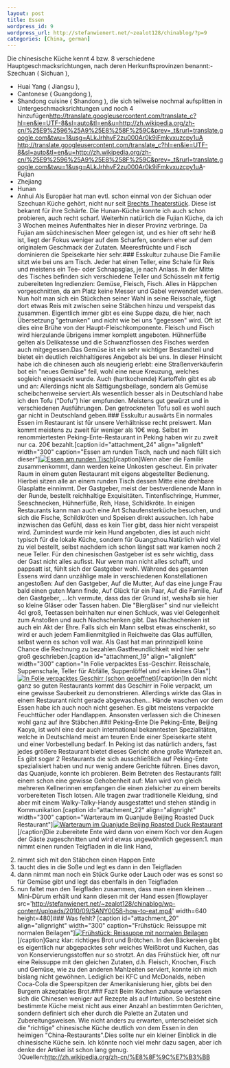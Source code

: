 ```yaml
---
layout: post
title: Essen
wordpress_id: 9
wordpress_url: http://stefanwienert.net/~zealot128/chinablog/?p=9
categories: [China, german]
---
```

Die chinesische Küche kennt 4 bzw. 8 verschiedene Hauptgeschmacksrichtungen, nach deren Herkunftsprovinzen benannt:- <span>Szechuan ( <span class="mw-redirect">Sichuan</span> ),</span>
- <span>Huai Yang ( <span class="mw-redirect">Jiangsu</span> ),</span>
- <span>Cantonese ( <span class="mw-redirect">Guangdong</span> ),</span>
- <span>Shandong cuisine ( <span class="mw-redirect">Shandong</span> ),</span>
die sich teilweise nochmal aufsplitten in Untergeschmacksrichtungen und noch 4 hinzufügen<span><span class="google-src-text" style="direction: ltr; text-align: left;"><http://translate.googleusercontent.com/translate_c?hl=en&ie=UTF-8&sl=auto&tl=en&u=http://zh.wikipedia.org/zh-cn/%25E9%2596%25A9%25E8%258F%259C&prev=_t&rurl=translate.google.com&twu=1&usg=ALkJrhhvF2zu000Ar0k9iFmkvxuzcpy1uA></span> <http://translate.googleusercontent.com/translate_c?hl=en&ie=UTF-8&sl=auto&tl=en&u=http://zh.wikipedia.org/zh-cn/%25E9%2596%25A9%25E8%258F%259C&prev=_t&rurl=translate.google.com&twu=1&usg=ALkJrhhvF2zu000Ar0k9iFmkvxuzcpy1uA></span>- <span><span class="mw-redirect">Fujian</span></span>
- <span>Zhejiang</span><span><span class="google-src-text" style="direction: ltr; text-align: left;"> </span></span>
- <span><span class="google-src-text" style="direction: ltr; text-align: left;"> </span>Hunan</span>
- <span>Anhui</span>
Als Europäer hat man evtl. schon einmal von der Sichuan oder Szechuan Küche gehört, nicht nur seit [Brechts Theaterstück](http://de.wikipedia.org/wiki/Der_gute_Mensch_von_Sezuan). Diese ist bekannt für ihre Schärfe. Die Hunan-Küche konnte ich auch schon probieren, auch recht scharf. Weiterhin natürlich die Fujian Küche, da ich 3 Wochen meines Aufenthaltes hier in dieser Provinz verbringe. Da Fujian am südchinesischen Meer gelegen ist, und es hier oft sehr heiß ist, liegt der Fokus weniger auf dem Scharfen, sondern eher auf dem originalem Geschmack der Zutaten. Meeresfrüchte und Fisch dominieren die Speisekarte hier sehr.### Esskultur zuhause
Die Familie sitzt wie bei uns am Tisch. Jeder hat einen Teller, eine Schale für Reis und meistens ein Tee- oder Schnapsglas, je nach Anlass. In der Mitte des Tisches befinden sich verschiedene Teller und Schüsseln mit fertig zubereiteten Ingredienzien: Gemüse, Fleisch, Fisch. Alles in Häppchen vorgeschnitten, da am Platz keine Messer und Gabel verwendet werden. Nun holt man sich ein Stückchen seiner Wahl in seine Reisschale, fügt dort etwas Reis mit zwischen seine Stäbchen hinzu und verspeist das zusammen. Eigentlich immer gibt es eine Suppe dazu, die hier, nach Übersetzung "getrunken" und nicht wie bei uns "gegessen" wird. Oft ist dies eine Brühe von der Haupt-Fleischkomponente. Fleisch und Fisch wird hierzulande übrigens immer komplett angeboten. Hühnerfüße gelten als Delikatesse und die Schwanzflossen des Fisches werden auch mitgegessen.Das Gemüse ist ein sehr wichtiger Bestandteil und bietet ein deutlich reichhaltigeres Angebot als bei uns. In dieser Hinsicht habe ich die chinesen auch als neugierig erlebt: eine Straßenverkäuferin bot ein "neues Gemüse" feil, wohl eine neue Kreuzung, welches sogleich eingesackt wurde. Auch (hartkochende) Kartoffeln gibt es ab und an: Allerdings nicht als Sättigungsbeilage, sondern als Gemüse scheibchenweise serviert.Als wesentlich besser als in Deutschland habe ich den Tofu ("Dofu") hier empfunden. Meistens gut gewürzt und in verschiedenen Ausführungen. Den getrockneten Tofu soll es wohl auch gar nicht in Deutschland geben.### Esskultur auswärts
Ein normales Essen im Restaurant ist für unsere Verhältnisse recht preiswert. Man kommt meistens zu zweit für weniger als 10€ weg. Selbst im renommiertesten Peking-Ente-Restaurant in Peking haben wir zu zweit nur ca. 20€ bezahlt.[caption id="attachment_24" align="alignleft" width="300" caption="Essen am runden Tisch, nach und nach füllt sich dieser"][![](http://stefanwienert.net/~zealot128/chinablog/wp-content/uploads/2010/09/roundtable1-300x206.jpg "Essen am runden Tisch")](http://stefanwienert.net/~zealot128/chinablog/wp-content/uploads/2010/09/roundtable1.jpg)[/caption]Wenn aber die Familie zusammenkommt, dann werden keine Unkosten gescheut. Ein privater Raum in einem guten Restaurant mit eigens abgestellter Bedienung. Hierbei sitzen alle an einem runden Tisch dessen Mitte eine drehbare Glasplatte einnimmt. Der Gastgeber, meist der bestverdienende Mann in der Runde, bestellt reichhaltige Exquisitäten. Tintenfischringe, Hummer, Seeschnecken, Hühnerfüße, Reh, Hase, Schildkröte. In einigen Restaurants kann man auch eine Art Schaufensterküche besuchen, und sich die Fische, Schildkröten und Speisen direkt aussuchen. Ich habe inzwischen das Gefühl, dass es kein Tier gibt, dass hier nicht verspeist wird. Zumindest wurde mir kein Hund angeboten, dies ist auch nicht typisch für die lokale Küche, sondern für Guangzhou.Natürlich wird viel zu viel bestellt, selbst nachdem ich schon längst satt war kamen noch 2 neue Teller. Für den chinesischen Gastgeber ist es sehr wichtig, dass der Gast nicht alles aufisst. Nur wenn man nicht alles schafft, und pappsatt ist, fühlt sich der Gastgeber wohl. Während des gesamten Essens wird dann unzählige male in verschiedenen Konstellationen angestoßen: Auf den Gastgeber, Auf die Mutter, Auf das eine junge Frau bald einen guten Mann finde, Auf Glück für ein Paar, Auf die Familie, Auf den Gastgeber, ...Ich vermute, dass das der Grund ist, weshalb sie hier so kleine Gläser oder Tassen haben. Die "Biergläser" sind nur vielleicht 4cl groß, Teetassen beinhalten nur einen Schluck, was viel Gelegenheit zum Anstoßen und auch Nachschenken gibt. Das Nachschenken ist auch ein Akt der Ehre. Falls sich ein Mann selbst etwas einschenkt, so wird er auch jedem Familienmitglied in Reichweite das Glas auffüllen, selbst wenn es schon voll war. Als Gast hat man prinnzipiell keine Chance die Rechnung zu bezahlen.Gastfreundlichkeit wird hier sehr groß geschrieben.[caption id="attachment_19" align="alignleft" width="300" caption="In Folie verpacktes Ess-Geschirr. Reisschale, Suppenschale, Teller für Abfälle, Suppenlöffel und ein kleines Glas"][![](http://stefanwienert.net/~zealot128/chinablog/wp-content/uploads/2010/09/SANY0009-300x200.jpg "In Folie verpacktes Geschirr (schon geoeffnet)")](http://stefanwienert.net/~zealot128/chinablog/wp-content/uploads/2010/09/SANY0009.jpg)[/caption]In den nicht ganz so guten Restaurants kommt das Geschirr in Folie verpackt, um eine gewisse Sauberkeit zu demonstrieren. Allerdings wirkte das Glas in einem Restaurant nicht gerade abgewaschen... Hände waschen vor dem Essen habe ich auch noch nicht gesehen. Es gibt meistens verpackte Feuchttücher oder Handlappen. Ansonsten verlassen sich die Chinesen wohl ganz auf ihre Stäbchen.### Peking-Ente
Die Peking-Ente, Beijing Kaoya, ist wohl eine der auch international bekanntesten Spezialitäten, welche in Deutschland meist am teuren Ende einer Speisekarte steht und einer Vorbestellung bedarf. In Peking ist das natürlich anders, fast jedes größere Restaurant bietet dieses Gericht ohne große Wartezeit an. Es gibt sogar 2 Restaurants die sich ausschließlich auf Peking-Ente spezialisiert haben und nur wenig andere Gerichte führen. Eines davon, das Quanjude, konnte ich probieren. Beim Betreten des Restaurants fällt einem schon eine gewisse Gehobenheit auf: Man wird von gleich mehreren Kellnerinnen empfangen die einen zielsicher zu einem bereits vorbereiteten Tisch lotsen. Alle tragen zwar traditionelle Kleidung, sind aber mit einem Walky-Talky-Handy ausgestattet und stehen ständig in Kommunikation.[caption id="attachment_22" align="alignright" width="300" caption="Warteraum im Quanjude Beijing Roasted Duck Restaurant"][![](http://stefanwienert.net/~zealot128/chinablog/wp-content/uploads/2010/09/quanjude-300x220.jpg "Warteraum im Quanjude Beijing Roasted Duck Restaurant")](http://stefanwienert.net/~zealot128/chinablog/wp-content/uploads/2010/09/quanjude.jpg)[/caption]Die zubereitete Ente wird dann von einem Koch vor den Augen der Gäste zugeschnitten und wird etwas ungewöhnlich gegessen:1. man nimmt einen runden Teigfladen in die link Hand,
2. nimmt sich mit den Stäbchen einen Happen Ente
3. taucht dies in die Soße und legt es dann in den Teigfladen
4. dann nimmt man noch ein Stück Gurke oder Lauch oder was es sonst so für Gemüse gibt und legt das ebenfalls in den Teigfladen
5. nun faltet man den Teigfladen zusammen, dass man einen kleinen ... Mini-Dürum erhält und kann diesen mit der Hand essen
[flowplayer src='http://stefanwienert.net/~zealot128/chinablog/wp-content/uploads/2010/09/SANY0058-how-to-eat.mp4' width=640 height=480]### Was fehlt?
[caption id="attachment_20" align="alignright" width="300" caption="Frühstück: Reissuppe mit normalen Beilagen"][![](http://stefanwienert.net/~zealot128/chinablog/wp-content/uploads/2010/09/fruehstueck-300x257.jpg "Frühstück: Reissuppe mit normalen Beilagen")](http://stefanwienert.net/~zealot128/chinablog/wp-content/uploads/2010/09/fruehstueck.jpg)[/caption]Ganz klar: richtiges Brot und Brötchen. In den Bäckereien gibt es eigentlich nur abgepacktes sehr weiches Weißbrot und Kuchen, das von Konservierungsstoffen nur so strotzt. An das Frühstück hier, oft nur eine Reissuppe mit den gleichen Zutaten, d.h. Fleisch, Knochen, Fisch und Gemüse, wie zu den anderen Mahlzeiten serviert, konnte ich mich bislang nicht gewöhnen. Lediglich bei KFC und McDonalds, neben Coca-Cola die Speerspitzen der Amerikanisierung hier, gibts bei den Burgern akzeptables Brot.### Fazit
Beim Kochen zuhause verlassen sich die Chinesen weniger auf Rezepte als auf Intuition. So besteht eine bestimmte Küche meist nicht aus einer Anzahl an bestimmten Gerichten, sondern definiert sich eher durch die Palette an Zutaten und Zubereitungsweisen. Wie nicht anders zu erwarten, unterscheidet sich die "richtige" chinesische Küche deutlich von dem Essen in den heimigen "China-Restaurants".Dies sollte nur ein kleiner Einblick in die chinesische Küche sein. Ich könnte noch viel mehr dazu sagen, aber ich denke der Artikel ist schon lang genug. :)Quellen:http://zh.wikipedia.org/zh-cn/%E8%8F%9C%E7%B3%BB<div id="_mcePaste" style="position: absolute; left: -10000px; top: 0px; width: 1px; height: 1px; overflow: hidden;">http://zh.wikipedia.org/zh-cn/%E8%8F%9C%E7%B3%BB</div>
